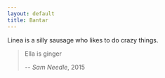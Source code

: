 ```yaml
---
layout: default
title: Bantar
---
```


Linea is a silly sausage who likes to do crazy things.

> Ella is ginger
>
> -- <cite>Sam Needle</cite>, 2015
